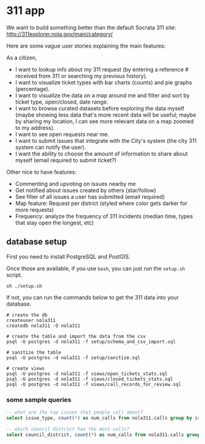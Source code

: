 # 311 app

We want to build something better than the default Socrata 311 site:
http://311explorer.nola.gov/main/category/

Here are some vague user stories explaining the main features:

As a citizen,
* I want to lookup info about my 311 request (by entering a reference # received from 311 or searching my previous history).
* I want to visualize ticket types with bar charts (counts) and pie graphs (percentage).
* I want to visualize the data on a map around me and filter and sort by ticket type, open/closed, date range.
* I want to browse curated datasets before exploring the data myself (maybe showing less data that's
more recent data will be useful; maybe by sharing my location, I can see more relevant data on a map
zoomed to my address).
* I want to see open requests near me.
* I want to submit issues that integrate with the City's system (the city 311 system can notify the user).
* I want the ability to choose the amount of information to share about myself (email required to submit ticket?)

Other nice to have features:
* Commenting and upvoting on issues nearby me
* Get notified about issues created by others (star/follow)
* See filter of all issues a user has submitted (email required)
* Map feature: Request per district (styled where color gets darker for more requests)
* Frequency: analyze the frequency of 311 incidents (median time, types
  that stay open the longest, etc)


## database setup

First you need to install PostgreSQL and PostGIS.

Once those are available, if you use `bash`, you can just run the `setup.sh`
script.

```
sh ./setup.sh
```

If not, you can run the commands below to get the 311 data into your database.

```
# create the db
createuser nola311
createdb nola311 -O nola311

# create the table and import the data from the csv
psql -U postgres -d nola311 -f setup/schema_and_csv_import.sql

# sanitize the table
psql -U postgres -d nola311 -f setup/sanitize.sql

# create views
psql -U postgres -d nola311 -f views/open_tickets_stats.sql
psql -U postgres -d nola311 -f views/closed_tickets_stats.sql
psql -U postgres -d nola311 -f views/call_records_for_review.sql
```


### some sample queries

```sql
-- what are the top issues that people call about?
select issue_type, count(*) as num_calls from nola311.calls group by issue_type order by num_calls desc;

-- which council district has the most calls?
select council_district, count(*) as num_calls from nola311.calls group by council_district order by num_calls desc;
```
